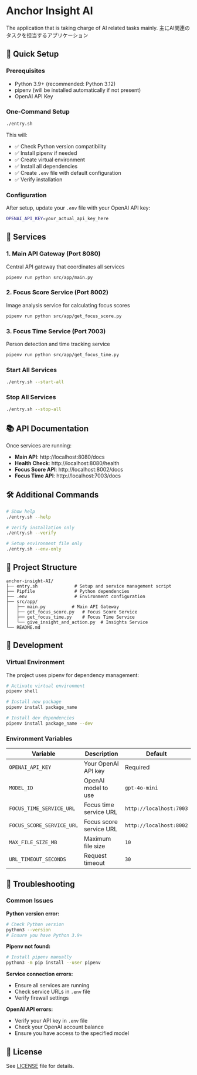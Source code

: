 # Anchor Insight AI

The application that is taking charge of AI related tasks mainly. 主にAI関連のタスクを担当するアプリケーション

## 🚀 Quick Setup

### Prerequisites
- Python 3.9+ (recommended: Python 3.12)
- pipenv (will be installed automatically if not present)
- OpenAI API Key

### One-Command Setup
```bash
./entry.sh
```

This will:
- ✅ Check Python version compatibility
- ✅ Install pipenv if needed
- ✅ Create virtual environment
- ✅ Install all dependencies
- ✅ Create `.env` file with default configuration
- ✅ Verify installation

### Configuration
After setup, update your `.env` file with your OpenAI API key:
```bash
OPENAI_API_KEY=your_actual_api_key_here
```

## 🎯 Services

### 1. Main API Gateway (Port 8080)
Central API gateway that coordinates all services
```bash
pipenv run python src/app/main.py
```

### 2. Focus Score Service (Port 8002)
Image analysis service for calculating focus scores
```bash
pipenv run python src/app/get_focus_score.py
```

### 3. Focus Time Service (Port 7003)
Person detection and time tracking service
```bash
pipenv run python src/app/get_focus_time.py
```

### Start All Services
```bash
./entry.sh --start-all
```

### Stop All Services
```bash
./entry.sh --stop-all
```

## 📚 API Documentation

Once services are running:
- **Main API**: http://localhost:8080/docs
- **Health Check**: http://localhost:8080/health
- **Focus Score API**: http://localhost:8002/docs
- **Focus Time API**: http://localhost:7003/docs

## 🛠️ Additional Commands

```bash
# Show help
./entry.sh --help

# Verify installation only
./entry.sh --verify

# Setup environment file only
./entry.sh --env-only
```

## 📁 Project Structure

```
anchor-insight-AI/
├── entry.sh              # Setup and service management script
├── Pipfile               # Python dependencies
├── .env                  # Environment configuration
├── src/app/
│   ├── main.py          # Main API Gateway
│   ├── get_focus_score.py   # Focus Score Service
│   ├── get_focus_time.py    # Focus Time Service
│   └── give_insight_and_action.py  # Insights Service
└── README.md
```

## 🔧 Development

### Virtual Environment
The project uses pipenv for dependency management:
```bash
# Activate virtual environment
pipenv shell

# Install new package
pipenv install package_name

# Install dev dependencies
pipenv install package_name --dev
```

### Environment Variables
| Variable | Description | Default |
|----------|-------------|---------|
| `OPENAI_API_KEY` | Your OpenAI API key | Required |
| `MODEL_ID` | OpenAI model to use | `gpt-4o-mini` |
| `FOCUS_TIME_SERVICE_URL` | Focus time service URL | `http://localhost:7003` |
| `FOCUS_SCORE_SERVICE_URL` | Focus score service URL | `http://localhost:8002` |
| `MAX_FILE_SIZE_MB` | Maximum file size | `10` |
| `URL_TIMEOUT_SECONDS` | Request timeout | `30` |

## 🚨 Troubleshooting

### Common Issues

**Python version error:**
```bash
# Check Python version
python3 --version
# Ensure you have Python 3.9+
```

**Pipenv not found:**
```bash
# Install pipenv manually
python3 -m pip install --user pipenv
```

**Service connection errors:**
- Ensure all services are running
- Check service URLs in `.env` file
- Verify firewall settings

**OpenAI API errors:**
- Verify your API key in `.env` file
- Check your OpenAI account balance
- Ensure you have access to the specified model

## 📝 License

See [LICENSE](LICENSE) file for details.

